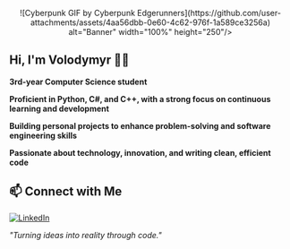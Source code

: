 <p align="center">
 ![Cyberpunk GIF by Cyberpunk Edgerunners](https://github.com/user-attachments/assets/4aa56dbb-0e60-4c62-976f-1a589ce3256a) alt="Banner" width="100%" height="250"/>
</p>

## Hi, I'm Volodymyr 👨‍💻 

**3rd-year Computer Science student**  

**Proficient in Python, C#, and C++, with a strong focus on continuous learning and development**  

**Building personal projects to enhance problem-solving and software engineering skills**  

**Passionate about technology, innovation, and writing clean, efficient code**  


## 📫 Connect with Me  
[![LinkedIn](https://img.shields.io/badge/LinkedIn-0077B5?style=for-the-badge&logo=linkedin&logoColor=white)](https://www.linkedin.com/in/volodymyr-skobalo)

_"Turning ideas into reality through code."_  

